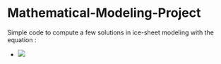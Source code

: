 # Mathematical-Modeling-Project

Simple code to compute a few solutions in ice-sheet modeling with the equation : 

- <img src="https://latex.codecogs.com/gif.latex? \frac{\partial h}{\partial t} + \lambda \frac{dh^{m+2}}{dx} = q" /> 

